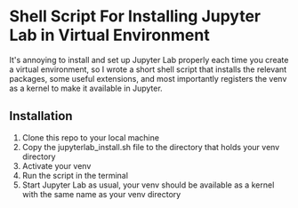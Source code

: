 # Shell Script For Installing Jupyter Lab in Virtual Environment

It's annoying to install and set up Jupyter Lab properly each time you create a virtual environment, so I wrote a short shell script that installs the relevant packages, some useful extensions, and most importantly registers the venv as a kernel to make it available in Jupyter.

## Installation
 1. Clone this repo to your local machine
 2. Copy the jupyterlab_install.sh file to the directory that holds your venv directory
 3. Activate your venv
 4. Run the script in the terminal
 5. Start Jupyter Lab as usual, your venv should be available as a kernel with the same name as your venv directory
